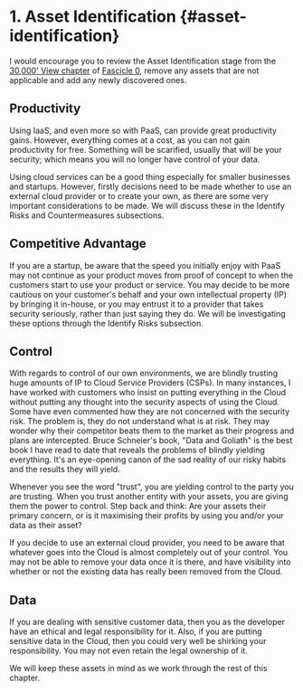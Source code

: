 # 1. Asset Identification {#asset-identification}

I would encourage you to review the Asset Identification stage from the [30,000' View chapter](https://f0.holisticinfosecforwebdevelopers.com/chap03.html#starting-with-the-30000-foot-view) of [Fascicle 0](https://f0.holisticinfosecforwebdevelopers.com/toc.html), remove any assets that are not applicable and add any newly discovered ones.

## Productivity

Using IaaS, and even more so with PaaS, can provide great productivity gains. However, everything comes at a cost, as you can not gain productivity for free. Something will be scarified, usually that will be your security; which means you will no longer have control of your data.

Using cloud services can be a good thing especially for smaller businesses and startups. However, firstly decisions need to be made whether to use an external cloud provider or to create your own, as there are some very important considerations to be made. We will discuss these in the Identify Risks and Countermeasures subsections.

## Competitive Advantage

If you are a startup, be aware that the speed you initially enjoy with PaaS may not continue as your product moves from proof of concept to when the customers start to use your product or service. You may decide to be more cautious on your customer's behalf and your own intellectual property (IP) by bringing it in-house, or you may entrust it to a provider that takes security seriously, rather than just saying they do. We will be investigating these options through the Identify Risks subsection.

## Control

With regards to control of our own environments, we are blindly trusting huge amounts of IP to Cloud Service Providers (CSPs). In many instances, I have worked with customers who insist on putting everything in the Cloud without putting any thought into the security aspects of using the Cloud. Some have even commented how they are not concerned with the security risk. The problem is, they do not understand what is at risk. They may wonder why their competitor beats them to the market as their progress and plans are intercepted. Bruce Schneier's book, "Data and Goliath" is the best book I have read to date that reveals the problems of blindly yielding everything. It's an eye-opening canon of the sad reality of our risky habits and the results they will yield.

Whenever you see the word "trust", you are yielding control to the party you are trusting. When you trust another entity with your assets, you are giving them the power to control. Step back and think: Are your assets their primary concern, or is it maximising their profits by using you and/or your data as their asset?

If you decide to use an external cloud provider, you need to be aware that whatever goes into the Cloud is almost completely out of your control. You may not be able to remove your data once it is there, and have visibility into whether or not the existing data has really been removed from the Cloud.

## Data

If you are dealing with sensitive customer data, then you as the developer have an ethical and legal responsibility for it. Also, if you are putting sensitive data in the Cloud, then you could very well be shirking your responsibility. You may not even retain the legal ownership of it.

We will keep these assets in mind as we work through the rest of this chapter.
